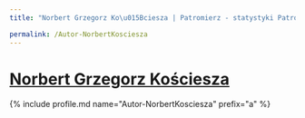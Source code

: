 ```yaml
---
title: "Norbert Grzegorz Ko\u015Bciesza | Patromierz - statystyki Patronite.pl"

permalink: /Autor-NorbertKosciesza
---
```


# [Norbert Grzegorz Kościesza](https://patronite.pl/Autor-NorbertKosciesza)

{% include profile.md name="Autor-NorbertKosciesza" prefix="a" %}
